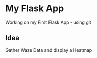# My Flask App
Working on my First Flask App - using git

## Idea
Gather Waze Data and display a Heatmap